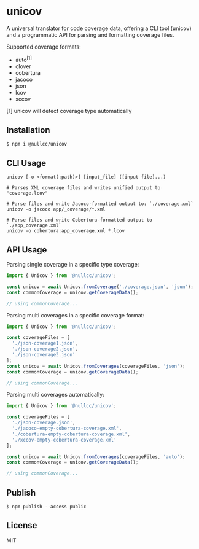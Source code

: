 # unicov

A universal translator for code coverage data, offering a CLI tool (unicov) and a programmatic API for parsing and formatting coverage files.

Supported coverage formats:

* auto<sup>[1]</sup>
* clover
* cobertura
* jacoco
* json
* lcov
* xccov

[1] unicov will detect coverage type automatically

## Installation

```shell script
$ npm i @nullcc/unicov
```

## CLI Usage

```
unicov [-o <format(:path)>] [input_file] ([input file]...)

# Parses XML coverage files and writes unified output to "coverage.lcov"

# Parse files and write Jacoco-formatted output to: `./coverage.xml`
unicov -o jacoco app/_coverage/*.xml

# Parse files and write Cobertura-formatted output to `./app_coverage.xml`
unicov -o cobertura:app_coverage.xml *.lcov
```

## API Usage

Parsing single coverage in a specific type coverage:

```typescript
import { Unicov } from '@nullcc/unicov';

const unicov = await Unicov.fromCoverage('./coverage.json', 'json');
const commonCoverage = unicov.getCoverageData();

// using commonCoverage...
```

Parsing multi coverages in a specific coverage format:

```typescript
import { Unicov } from '@nullcc/unicov';

const coverageFiles = [
  './json-coverage1.json',
  './json-coverage2.json',
  './json-coverage3.json'
];
const unicov = await Unicov.fromCoverages(coverageFiles, 'json');
const commonCoverage = unicov.getCoverageData();

// using commonCoverage...
```

Parsing multi coverages automatically:

```typescript
import { Unicov } from '@nullcc/unicov';

const coverageFiles = [
  './json-coverage.json',
  './jacoco-empty-cobertura-coverage.xml',
  './cobertura-empty-cobertura-coverage.xml',
  './xccov-empty-cobertura-coverage.xml'
];

const unicov = await Unicov.fromCoverages(coverageFiles, 'auto');
const commonCoverage = unicov.getCoverageData();

// using commonCoverage...
```

## Publish

```shell script
$ npm publish --access public
```

## License

MIT
